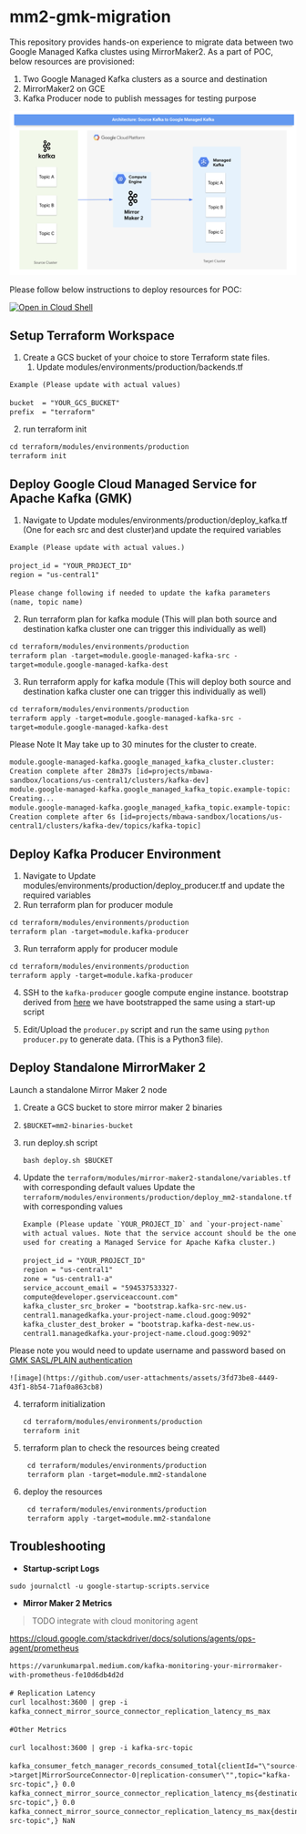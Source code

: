 # mm2-gmk-migration
This repository provides hands-on experience to migrate data between two Google Managed Kafka clustes using MirrorMaker2. As a part of POC, below resources are provisioned:
1. Two Google Managed Kafka clusters as a source and destination
2. MirrorMaker2 on GCE
3. Kafka Producer node to publish messages for testing purpose

<img src="./static/Kafka Migration using MM2.png" alt="drawing" width="600"/>

Please follow below instructions to deploy resources for POC:

[![Open in Cloud Shell](http://gstatic.com/cloudssh/images/open-btn.svg)](https://console.cloud.google.com/cloudshell/editor?cloudshell_git_repo=https%3A%2F%2Fgithub.com%2Fmandeeptrehan%2Fmm2-gmk-migration.git)

## Setup Terraform Workspace

1. Create a GCS bucket of your choice to store Terraform state files. 
   1. Update modules/environments/production/backends.tf
```
Example (Please update with actual values)

bucket  = "YOUR_GCS_BUCKET"
prefix  = "terraform" 
```
2. run terraform init
```
cd terraform/modules/environments/production
terraform init
```

## Deploy Google Cloud Managed Service for Apache Kafka (GMK)
1. Navigate to Update modules/environments/production/deploy_kafka.tf (One for each src and dest cluster)and update the required variables
```
Example (Please update with actual values.)

project_id = "YOUR_PROJECT_ID"
region = "us-central1"

Please change following if needed to update the kafka parameters (name, topic name)
```
2. Run terraform plan for kafka module (This will plan both source and destination kafka cluster one can trigger this individually as well)
```
cd terraform/modules/environments/production
terraform plan -target=module.google-managed-kafka-src -target=module.google-managed-kafka-dest
```
3. Run terraform apply for kafka module (This will deploy both source and destination kafka cluster one can trigger this individually as well)
```
cd terraform/modules/environments/production
terraform apply -target=module.google-managed-kafka-src -target=module.google-managed-kafka-dest
```

Please Note It May take up to 30 minutes for the cluster to create.
```
module.google-managed-kafka.google_managed_kafka_cluster.cluster: Creation complete after 28m37s [id=projects/mbawa-sandbox/locations/us-central1/clusters/kafka-dev]
module.google-managed-kafka.google_managed_kafka_topic.example-topic: Creating...
module.google-managed-kafka.google_managed_kafka_topic.example-topic: Creation complete after 6s [id=projects/mbawa-sandbox/locations/us-central1/clusters/kafka-dev/topics/kafka-topic]
```

## Deploy Kafka Producer Environment
1. Navigate to Update modules/environments/production/deploy_producer.tf and update the required variables
2. Run terraform plan for producer module
```
cd terraform/modules/environments/production
terraform plan -target=module.kafka-producer
```
3. Run terraform apply for producer module
```
cd terraform/modules/environments/production
terraform apply -target=module.kafka-producer
```

4. SSH to the `kafka-producer` google compute engine instance.
bootstrap derived from [here](https://cloud.google.com/managed-service-for-apache-kafka/docs/quickstart-python)
we have bootstrapped the same using a start-up script


5. Edit/Upload the `producer.py` script and run the same using `python producer.py` to generate data. (This is a Python3 file).


## Deploy Standalone MirrorMaker 2

Launch a standalone Mirror Maker 2 node
1. Create a GCS bucket to store mirror maker 2 binaries
2.  ```
    $BUCKET=mm2-binaries-bucket
    ```
3. run deploy.sh script
    ```
    bash deploy.sh $BUCKET
    ```
4. Update the `terraform/modules/mirror-maker2-standalone/variables.tf` with corresponding default values
   Update the `terraform/modules/environments/production/deploy_mm2-standalone.tf` with corresponding values
    ```
    Example (Please update `YOUR_PROJECT_ID` and `your-project-name` with actual values. Note that the service account should be the one used for creating a Managed Service for Apache Kafka cluster.)
    
    project_id = "YOUR_PROJECT_ID"
    region = "us-central1"
    zone = "us-central1-a"
    service_account_email = "594537533327-compute@developer.gserviceaccount.com"
    kafka_cluster_src_broker = "bootstrap.kafka-src-new.us-central1.managedkafka.your-project-name.cloud.goog:9092"
    kafka_cluster_dest_broker = "bootstrap.kafka-dest-new.us-central1.managedkafka.your-project-name.cloud.goog:9092"
    ```
Please note you would need to update username and password based on [GMK SASL/PLAIN authentication](https://cloud.google.com/managed-service-for-apache-kafka/docs/authentication-kafka#sasl-plain)

    
    ![image](https://github.com/user-attachments/assets/3fd73be8-4449-43f1-8b54-71af0a863cb8)

  

4. terraform initialization
    ```
    cd terraform/modules/environments/production
    terraform init
    ```

5. terraform plan to check the resources being created

   ```
    cd terraform/modules/environments/production
    terraform plan -target=module.mm2-standalone
   ```

6. deploy the resources
   ```
    cd terraform/modules/environments/production
    terraform apply -target=module.mm2-standalone
   ```

## Troubleshooting 

* **Startup-script Logs**
```
sudo journalctl -u google-startup-scripts.service
```

* **Mirror Maker 2 Metrics**

> TODO integrate with cloud monitoring agent 

https://cloud.google.com/stackdriver/docs/solutions/agents/ops-agent/prometheus

```
https://varunkumarpal.medium.com/kafka-monitoring-your-mirrormaker-with-prometheus-fe10d6db4d2d

# Replication Latency 
curl localhost:3600 | grep -i kafka_connect_mirror_source_connector_replication_latency_ms_max

#Other Metrics

curl localhost:3600 | grep -i kafka-src-topic

kafka_consumer_fetch_manager_records_consumed_total{clientId="\"source->target|MirrorSourceConnector-0|replication-consumer\"",topic="kafka-src-topic",} 0.0
kafka_connect_mirror_source_connector_replication_latency_ms{destination="target",partition="0",topic="source.kafka-src-topic",} 0.0
kafka_connect_mirror_source_connector_replication_latency_ms_max{destination="target",partition="1",topic="source.kafka-src-topic",} NaN
```
